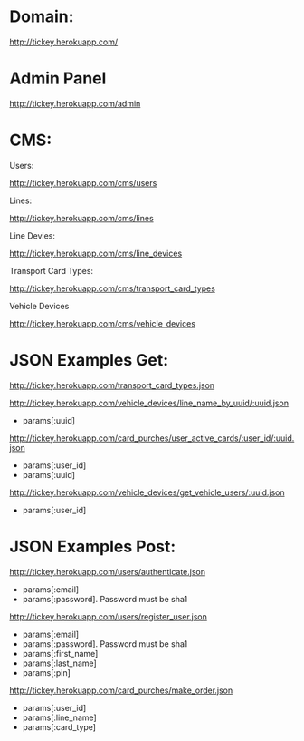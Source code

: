Domain:
==========

http://tickey.herokuapp.com/

Admin Panel
==========

http://tickey.herokuapp.com/admin

CMS:
==========

Users:

http://tickey.herokuapp.com/cms/users

Lines:

http://tickey.herokuapp.com/cms/lines

Line Devies:

http://tickey.herokuapp.com/cms/line_devices

Transport Card Types:

http://tickey.herokuapp.com/cms/transport_card_types

Vehicle Devices

http://tickey.herokuapp.com/cms/vehicle_devices


JSON Examples Get:
==========

http://tickey.herokuapp.com/transport_card_types.json

http://tickey.herokuapp.com/vehicle_devices/line_name_by_uuid/:uuid.json
- params[:uuid]

http://tickey.herokuapp.com/card_purches/user_active_cards/:user_id/:uuid.json
- params[:user_id]
- params[:uuid]

http://tickey.herokuapp.com/vehicle_devices/get_vehicle_users/:uuid.json
- params[:user_id]

JSON Examples Post:
==========

http://tickey.herokuapp.com/users/authenticate.json
- params[:email]
- params[:password]. Password must be sha1

http://tickey.herokuapp.com/users/register_user.json
- params[:email]
- params[:password]. Password must be sha1
- params[:first_name]
- params[:last_name]
- params[:pin]

http://tickey.herokuapp.com/card_purches/make_order.json

- params[:user_id]
- params[:line_name]
- params[:card_type]


